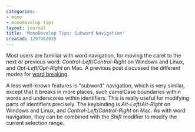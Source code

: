 ```yaml
---
categories:
- mono
- monodevelop tips
layout: journal
title: 'MonoDevelop Tips: Subword Navigation'
created: 1297962035
---
```

Most users are familiar with word navigation, for moving the caret to the next or previous word: <em>Control-Left</em>/<em>Control-Right</em> on Windows and Linux, and <em>Opt-Left</em>/<em>Opt-Right</em> on Mac. A previous post discussed the different modes for <a href="http://mjhutchinson.com/journal/2011/02/monodevelop_tips_word_breaking">word breaking</a>.

A less well-known features is "subword" navigation, which is very similar, except that it breaks in more places, such camelCase boundaries within words and underscores within identifiers. This is really useful for modifying parts of identifiers precisely. The keybinding is <em>Alt-Left</em>/<em>Alt-Right</em> on Windows and Linux, and <em>Control-Left</em>/<em>Control-Right</em> on Mac. As with word navigation, they can be combined with the <em>Shift</em> modifier to modify the current selection range.
<!--break-->
